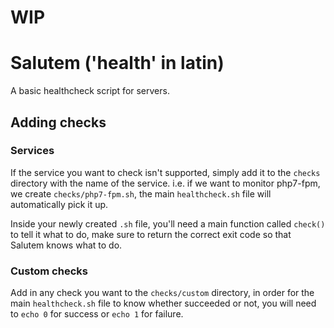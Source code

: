 # WIP

# Salutem ('health' in latin)

A basic healthcheck script for servers.

## Adding checks

### Services

If the service you want to check isn't supported, simply add it to the `checks` directory with the name of the service.
i.e. if we want to monitor php7-fpm, we create `checks/php7-fpm.sh`, the main `healthcheck.sh` file will automatically pick it up.

Inside your newly created `.sh` file, you'll need a main function called `check()` to tell it what to do, make sure
to return the correct exit code so that Salutem knows what to do.

### Custom checks

Add in any check you want to the `checks/custom` directory, in order for the main `healthcheck.sh` file to know whether succeeded or not, you will need to `echo 0` for success or `echo 1` for failure.
